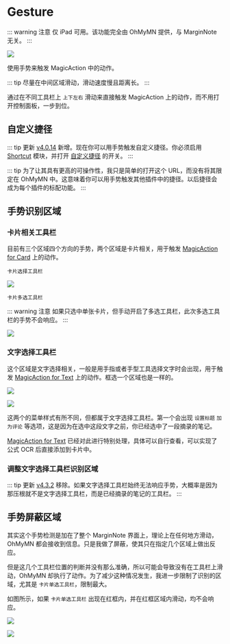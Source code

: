 # Gesture

::: warning 注意
仅 iPad 可用。该功能完全由 OhMyMN 提供，与 MarginNote 无关。
:::

![](https://testmnbbs.oss-cn-zhangjiakou.aliyuncs.com/pic/79b47e3272bf5eee9be5c5c9737ead591d312917.gif?x-oss-process=base_webp)

使用手势来触发 MagicAction 中的动作。

::: tip
尽量在中间区域滑动，滑动速度慢且距离长。
:::

通过在不同工具栏上 `上下左右` 滑动来直接触发 MagicAction 上的动作，而不用打开控制面板，一步到位。


## 自定义捷径
::: tip 更新
[v4.0.14](/update.md) 新增。现在你可以用手势触发自定义捷径。你必须启用 [Shortcut](shortcut.md) 模块，并打开 [自定义捷径](./shortcut.md#自定义捷径) 的开关。
:::

::: tip
为了让其具有更高的可操作性，我只是简单的打开这个 URL，而没有将其限定在 OhMyMN 中。这意味着你可以用手势触发其他插件中的捷径。以后捷径会成为每个插件的标配功能。
:::
## 手势识别区域


### 卡片相关工具栏

目前有三个区域四个方向的手势，两个区域是卡片相关，用于触发 [MagicAction for Card](magicaction4card.md) 上的动作。

`卡片选择工具栏`

![](https://testmnbbs.oss-cn-zhangjiakou.aliyuncs.com/pic20220731101445.png?x-oss-process=base_webp)

`卡片多选工具栏`

::: warning 注意
如果只选中单张卡片，但手动开启了多选工具栏，此次多选工具栏的手势不会响应。
:::

![](https://testmnbbs.oss-cn-zhangjiakou.aliyuncs.com/pic20220731101505.png?x-oss-process=base_webp)


### 文字选择工具栏

这个区域是文字选择相关，一般是用手指或者手型工具选择文字时会出现，用于触发 [MagicAction for Text](magicaction4text.md) 上的动作。框选一个区域也是一样的。

![](https://testmnbbs.oss-cn-zhangjiakou.aliyuncs.com/pic20220731101552.png?x-oss-process=base_webp)

![](https://testmnbbs.oss-cn-zhangjiakou.aliyuncs.com/pic20220731101619.png?x-oss-process=base_webp)


这两个的菜单样式有所不同，但都属于文字选择工具栏。第一个会出现 `设置标题` `加为评论` 等选项，这是因为在选中这段文字之前，你已经选中了一段摘录的笔记。

[MagicAction for Text](magicaction4text.md) 已经对此进行特别处理，具体可以自行查看，可以实现了公式 OCR 后直接添加到卡片中。

### 调整文字选择工具栏识别区域
::: tip 更新
[v4.3.2](/update.md) 移除。如果文字选择工具栏始终无法响应手势，大概率是因为那压根就不是文字选择工具栏，而是已经摘录的笔记的工具栏。
:::

## 手势屏蔽区域

其实这个手势检测是加在了整个 MarginNote 界面上，理论上在任何地方滑动，OhMyMN 都会接收到信息。只是我做了屏蔽，使其只在指定几个区域上做出反应。

但是这几个工具栏位置的判断并没有那么准确，所以可能会导致没有在工具栏上滑动，OhMyMN 却执行了动作。为了减少这种情况发生，我进一步限制了识别的区域，尤其是 `卡片单选工具栏`，限制最大。

如图所示，如果 `卡片单选工具栏` 出现在红框内，并在红框区域内滑动，均不会响应。

![](https://testmnbbs.oss-cn-zhangjiakou.aliyuncs.com/pic20220731113055.png?x-oss-process=base_webp)

![](https://testmnbbs.oss-cn-zhangjiakou.aliyuncs.com/pic20220731113307.png?x-oss-process=base_webp)
